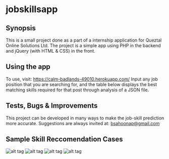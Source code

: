 # jobskillsapp

## Synopsis
This is a small project done as a part of a internship application for Queztal Online Solutions Ltd.
The project is a simple app using PHP in the backend and jQuery (with HTML & CSS) in the front.

## Using the app
To use, visit: https://calm-badlands-49010.herokuapp.com/
Input any job position that you are searching for, and the table below displays the best matching skills required for that post through analysis of a JSON file.

## Tests, Bugs & Improvements
This project can be developed in many ways to make the job-skill prediction more accurate. Suggestions are always invited at: bsahoonap@gmail.com

## Sample Skill Reccomendation Cases

![alt tag](http://i.imgur.com/6jmJ7KB.png)
![alt tag](http://i.imgur.com/caoHWAt.png)
![alt tag](http://i.imgur.com/dRqDX9v.png)
![alt tag](http://i.imgur.com/EzQnhR2.png)
